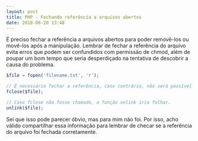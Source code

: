 ```yaml
---
layout: post
title: PHP - Fechando referência a arquivos abertos
date: 2018-06-20 13:48
---
```


É preciso fechar a referência a arquivos abertos para poder removê-los ou movê-los após a manipulação. Lembrar de fechar a referência do arquivo evita erros que podem ser confundidos com permissão de chmod, além de poupar um bom tempo que seria desperdiçado na tentativa de descobrir a causa do problema.

```php
$file = fopen('filename.txt', 'r');

// É necessário fechar a referência, caso contrário, não será possível apagar o arquivo.
fclose($file);

// Caso fclose não fosse chamado, a função unlink iria falhar.
unlink($file);
```

Sei que isso pode parecer óbvio, mas para mim não foi. Por isso, acho válido compartilhar essa informação para lembrar de checar se a referência do arquivo foi fechada corretamente.